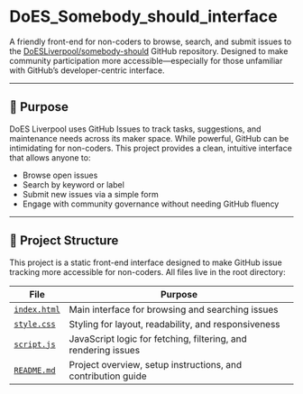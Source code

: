 # DoES_Somebody_should_interface

A friendly front-end for non-coders to browse, search, and submit issues to the [DoESLiverpool/somebody-should](https://github.com/DoESLiverpool/somebody-should) GitHub repository. Designed to make community participation more accessible—especially for those unfamiliar with GitHub’s developer-centric interface.

---

## 🌟 Purpose

DoES Liverpool uses GitHub Issues to track tasks, suggestions, and maintenance needs across its maker space. While powerful, GitHub can be intimidating for non-coders. This project provides a clean, intuitive interface that allows anyone to:

- Browse open issues
- Search by keyword or label
- Submit new issues via a simple form
- Engage with community governance without needing GitHub fluency

---

## 📁 Project Structure

This project is a static front-end interface designed to make GitHub issue tracking more accessible for non-coders. All files live in the root directory:

| File                                                                 | Purpose                                                             |
|----------------------------------------------------------------------|---------------------------------------------------------------------|
| [`index.html`](https://github.com/epsaul/DoES_Somebody_should_interface/blob/main/index.html) | Main interface for browsing and searching issues                    |
| [`style.css`](https://github.com/epsaul/DoES_Somebody_should_interface/blob/main/style.css)   | Styling for layout, readability, and responsiveness                 |
| [`script.js`](https://github.com/epsaul/DoES_Somebody_should_interface/blob/main/script.js)   | JavaScript logic for fetching, filtering, and rendering issues      |
| [`README.md`](https://github.com/epsaul/DoES_Somebody_should_interface/blob/main/README.md)   | Project overview, setup instructions, and contribution guide        |





